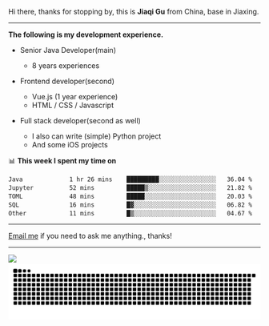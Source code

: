 Hi there, thanks for stopping by, this is **Jiaqi Gu** from China, base in Jiaxing.

---

**The following is my development experience.**

- Senior Java Developer(main)
  - 8 years experiences

- Frontend developer(second)
  - Vue.js (1 year experience)
  - HTML / CSS / Javascript
  
- Full stack developer(second as well)
  - I also can write (simple) Python project
  - And some iOS projects

📊 **This week I spent my time on**
<!--START_SECTION:waka-->

```txt
Java             1 hr 26 mins    █████████░░░░░░░░░░░░░░░░   36.04 %
Jupyter          52 mins         █████▒░░░░░░░░░░░░░░░░░░░   21.82 %
TOML             48 mins         █████░░░░░░░░░░░░░░░░░░░░   20.03 %
SQL              16 mins         █▓░░░░░░░░░░░░░░░░░░░░░░░   06.82 %
Other            11 mins         █▒░░░░░░░░░░░░░░░░░░░░░░░   04.67 %
```

<!--END_SECTION:waka-->

---

[Email me](mailto:htk2klwgr@mozmail.com?subject=Hiring_from_GitHub) if you need to ask me anything., thanks!

---

![]( https://visitor-badge.glitch.me/badge?page_id=githubgujiaqi)
![]( https://github.com/droid-Q/droid-Q/raw/output/github-contribution-grid-snake.svg#gh-dark-mode-only)
